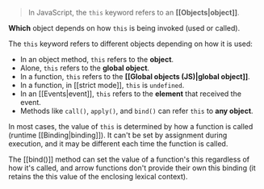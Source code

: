 >In JavaScript, the `this` keyword refers to an **[[Objects|object]]**.

**Which** object depends on how `this` is being invoked (used or called).

The `this` keyword refers to different objects depending on how it is used:
- In an object method, `this` refers to the **object**.
- Alone, `this` refers to the **global object**.
- In a function, `this` refers to the **[[Global objects (JS)|global object]]**.
- In a function, in [[strict mode]], `this` is `undefined`.
- In an [[Events|event]], `this` refers to the **element** that received the event.
- Methods like `call()`, `apply()`, and `bind()` can refer `this` to **any object**.

In most cases, the value of `this` is determined by how a function is called (runtime [[Binding|binding]]). It can't be set by assignment during execution, and it may be different each time the function is called. 

The [[bind()]]  method can set the value of a function's this regardless of how it's called, and arrow functions don't provide their own this binding (it retains the this value of the enclosing lexical context).
